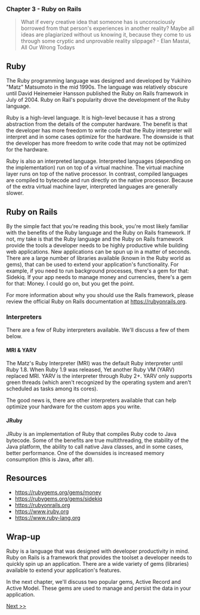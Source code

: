 ### Chapter 3 - Ruby on Rails

> What if every creative idea that someone has is unconsciously borrowed from that person's experiences in another reality? Maybe all ideas are plagiarized without us knowing it, because they come to us through some cryptic and unprovable reality slippage? - Elan Mastai, All Our Wrong Todays

## Ruby

The Ruby programming language was designed and developed by Yukihiro "Matz" Matsumoto in the mid 1990s. The language was relatively obscure until David Heinemeier Hansson published the Ruby on Rails framework in July of 2004. Ruby on Rail's popularity drove the development of the Ruby language.

Ruby is a high-level language. It is high-level because it has a strong abstraction from the details of the computer hardware. The benefit is that the developer has more freedom to write code that the Ruby interpreter will interpret and in some cases optimize for the hardware. The downside is that the developer has more freedom to write code that may not be optimized for the hardware.

Ruby is also an interpreted language. Interpreted languages (depending on the implementation) run on top of a virtual machine. The virtual machine layer runs on top of the native processor. In contrast, compiled languages are compiled to bytecode and run directly on the native processor. Because of the extra virtual machine layer, interpreted languages are generally slower.

## Ruby on Rails

By the simple fact that you're reading this book, you're most likely familiar with the benefits of the Ruby language and the Ruby on Rails framework. If not, my take is that the Ruby language and the Ruby on Rails framework provide the tools a developer needs to be highly productive while building web applications. New applications can be spun up in a matter of seconds. There are a large number of libraries available (known in the Ruby world as gems), that can be used to extend your application's functionality. For example, if you need to run background processes, there's a gem for that: Sidekiq. If your app needs to manage money and currencies, there's a gem for that: Money. I could go on, but you get the point.

For more information about why you should use the Rails framework, please review the official Ruby on Rails documentation at https://rubyonrails.org.

### Interpreters

There are a few of Ruby interpreters available. We'll discuss a few of them below.

#### MRI & YARV

The Matz's Ruby Interpreter (MRI) was the default Ruby interpreter until Ruby 1.8. When Ruby 1.9 was released, Yet another Ruby VM (YARV) replaced MRI. YARV is the interpreter through Ruby 2+. YARV only supports green threads (which aren't recognized by the operating system and aren't scheduled as tasks among its cores).

The good news is, there are other interpreters available that can help optimize your hardware for the custom apps you write.

#### JRuby

JRuby is an implementation of Ruby that compiles Ruby code to Java bytecode. Some of the benefits are true multithreading, the stability of the Java platform, the ability to call native Java classes, and in some cases, better performance. One of the downsides is increased memory consumption (this is Java, after all).

## Resources

* https://rubygems.org/gems/money
* https://rubygems.org/gems/sidekiq
* https://rubyonrails.org
* https://www.jruby.org
* https://www.ruby-lang.org

## Wrap-up

Ruby is a language that was designed with developer productivity in mind. Ruby on Rails is a framework that provides the toolset a developer needs to quickly spin up an application. There are a wide variety of gems (libraries) available to extend your application's features.

In the next chapter, we'll discuss two popular gems, Active Record and Active Model. These gems are used to manage and persist the data in your application.

[Next >>](050-chapter-04.md)
